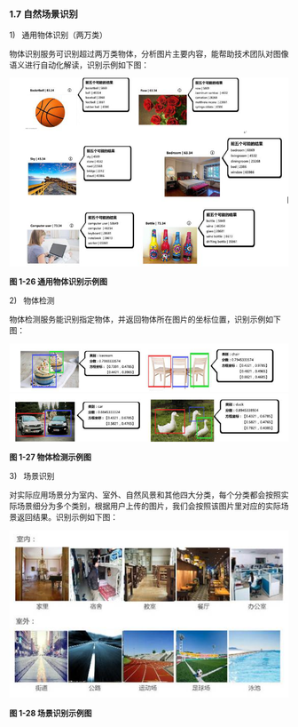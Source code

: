 ###  1.7 自然场景识别

1)   通用物体识别（两万类）

物体识别服务可识别超过两万类物体，分析图片主要内容，能帮助技术团队对图像语义进行自动化解读，识别示例如下图：

![img](../../../assets/img/business/clip_image055.png)

**图 1-26 通用物体识别示例图**

2)   物体检测

物体检测服务能识别指定物体，并返回物体所在图片的坐标位置，识别示例如下图：

![img](../../../assets/img/business/clip_image057.png)![img](../../../assets/img/business/clip_image059.png)

**图 1-27 物体检测示例图**

3)   场景识别

对实际应用场景分为室内、室外、自然风景和其他四大分类，每个分类都会按照实际场景细分为多个类别，根据用户上传的图片，我们会按照该图片里对应的实际场景返回结果。识别示例如下图：

![img](../../../assets/img/business/clip_image061.jpg)

**图 1-28 场景识别示例图**